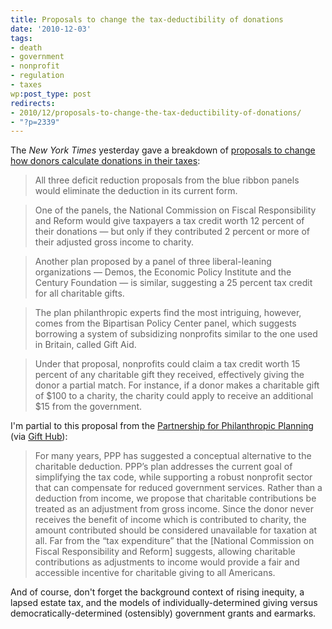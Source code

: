 ```yaml
---
title: Proposals to change the tax-deductibility of donations
date: '2010-12-03'
tags:
- death
- government
- nonprofit
- regulation
- taxes
wp:post_type: post
redirects:
- 2010/12/proposals-to-change-the-tax-deductibility-of-donations/
- "?p=2339"
---
```


The _New York Times_ yesterday gave a breakdown of [proposals to change how donors calculate donations in their taxes](http://www.nytimes.com/2010/12/03/business/03charity.html):

> All three deficit reduction proposals from the blue ribbon panels would eliminate the deduction in its current form.

>

> One of the panels, the National Commission on Fiscal Responsibility and Reform would give taxpayers a tax credit worth 12 percent of their donations — but only if they contributed 2 percent or more of their adjusted gross income to charity.

>

> Another plan proposed by a panel of three liberal-leaning organizations — Demos, the Economic Policy Institute and the Century Foundation — is similar, suggesting a 25 percent tax credit for all charitable gifts.

>

> The plan philanthropic experts find the most intriguing, however, comes from the Bipartisan Policy Center panel, which suggests borrowing a system of subsidizing nonprofits similar to the one used in Britain, called Gift Aid.

>

> Under that proposal, nonprofits could claim a tax credit worth 15 percent of any charitable gift they received, effectively giving the donor a partial match. For instance, if a donor makes a charitable gift of $100 to a charity, the charity could apply to receive an additional $15 from the government.

I'm partial to this proposal from the [Partnership for Philanthropic Planning](http://www.pppnet.org/pdf/Position_Paper_12-2-10.pdf) (via [Gift Hub](http://www.gifthub.org/2010/12/ppp-on-obama-charitable-tax-proposal.html)):

> For many years, PPP has suggested a conceptual alternative to the charitable deduction. PPP’s plan addresses the current goal of simplifying the tax code, while supporting a robust nonprofit sector that can compensate for reduced government services. Rather than a deduction from income, we propose that charitable contributions be treated as an adjustment from gross income. Since the donor never receives the benefit of income which is contributed to charity, the amount contributed should be considered unavailable for taxation at all. Far from the “tax expenditure” that the [National Commission on Fiscal Responsibility and Reform] suggests, allowing charitable contributions as adjustments to income would provide a fair and accessible incentive for charitable giving to all Americans.

And of course, don't forget the background context of rising inequity, a lapsed estate tax, and the models of individually-determined giving versus democratically-determined (ostensibly) government grants and earmarks.
